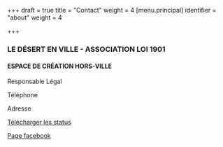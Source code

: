 +++
draft = true
title = "Contact"
weight = 4
[menu.principal]
identifier = "about"
weight = 4

+++


### LE DÉSERT EN VILLE - ASSOCIATION LOI 1901

#### ESPACE DE CRÉATION HORS-VILLE

Responsable Légal

Téléphone

Adresse

[Télécharger les status](static/dl/status.pdf)

[Page facebook](http://www.facebook.com)